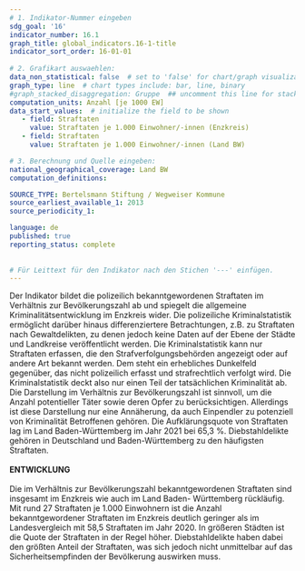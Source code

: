 ```yaml
---
# 1. Indikator-Nummer eingeben 
sdg_goal: '16'
indicator_number: 16.1
graph_title: global_indicators.16-1-title
indicator_sort_order: 16-01-01
 
# 2. Grafikart auswaehlen: 
data_non_statistical: false  # set to 'false' for chart/graph visualization 
graph_type: line  # chart types include: bar, line, binary 
#graph_stacked_disaggregation: Gruppe  ## uncomment this line for stacked bars. eplace 'Geschlecht' with the field of aggregation. 
computation_units: Anzahl [je 1000 EW] 
data_start_values:  # initialize the field to be shown  
   - field: Straftaten 
     value: Straftaten je 1.000 Einwohner/-innen (Enzkreis)
   - field: Straftaten 
     value: Straftaten je 1.000 Einwohner/-innen (Land BW)

# 3. Berechnung und Quelle eingeben: 
national_geographical_coverage: Land BW
computation_definitions: 

SOURCE_TYPE: Bertelsmann Stiftung / Wegweiser Kommune
source_earliest_available_1: 2013
source_periodicity_1: 

language: de   
published: true 
reporting_status: complete
 
 
# Für Leittext für den Indikator nach den Stichen '---' einfügen. 
---
```

Der Indikator bildet die polizeilich bekanntgewordenen Straftaten im Verhältnis zur Bevölkerungszahl ab und spiegelt die allgemeine Kriminalitätsentwicklung im Enzkreis wider. Die polizeiliche Kriminalstatistik ermöglicht darüber hinaus differenziertere Betrachtungen, z.B. zu Straftaten nach Gewaltdelikten, zu denen jedoch keine Daten auf der Ebene der Städte und Landkreise veröffentlicht werden. Die Kriminalstatistik kann nur Straftaten erfassen, die den Strafverfolgungsbehörden angezeigt oder auf andere Art bekannt werden. Dem steht ein erhebliches Dunkelfeld gegenüber, das nicht polizeilich erfasst und strafrechtlich verfolgt wird. Die Kriminalstatistik deckt also nur einen Teil der tatsächlichen Kriminalität ab. Die Darstellung im Verhältnis zur Bevölkerungszahl ist sinnvoll, um die Anzahl potentieller Täter sowie deren Opfer zu berücksichtigen. Allerdings ist diese Darstellung nur eine Annäherung, da auch Einpendler zu potenziell von Kriminalität Betroffenen gehören. Die Aufklärungsquote von Straftaten lag im Land Baden-Württemberg im Jahr 2021 bei 65,3 %. Diebstahldelikte gehören in Deutschland und Baden-Württemberg zu den häufigsten Straftaten. <br>
<br>
**ENTWICKLUNG** <br>
<br>
Die im Verhältnis zur Bevölkerungszahl bekanntgewordenen Straftaten sind insgesamt im Enzkreis wie auch im Land Baden- Württemberg rückläufig. Mit rund 27 Straftaten je 1.000 Einwohnern ist die Anzahl bekanntgewordener Straftaten im Enzkreis deutlich geringer als im Landesvergleich mit 58,5 Straftaten im Jahr 2020. In größeren Städten ist die Quote der Straftaten in der Regel höher. Diebstahldelikte haben dabei den größten Anteil der Straftaten, was sich jedoch nicht unmittelbar auf das Sicherheitsempfinden der Bevölkerung auswirken muss.
